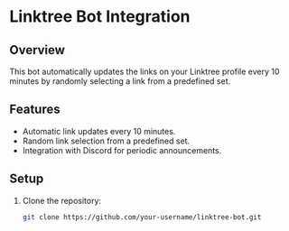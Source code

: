 # Linktree Bot Integration

## Overview
This bot automatically updates the links on your Linktree profile every 10 minutes by randomly selecting a link from a predefined set.

## Features
- Automatic link updates every 10 minutes.
- Random link selection from a predefined set.
- Integration with Discord for periodic announcements.

## Setup
1. Clone the repository:
   ```bash
   git clone https://github.com/your-username/linktree-bot.git
